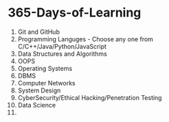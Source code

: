 # 365-Days-of-Learning

1. Git and GitHub
2. Programming Languges - Choose any one from C/C++/Java/Python/JavaScript
3. Data Structures and Algorithms
4. OOPS
5. Operating Systems
6. DBMS
7. Computer Networks
8. System Design
9. CyberSecurity/Ethical Hacking/Penetration Testing
10. Data Science
11. 
